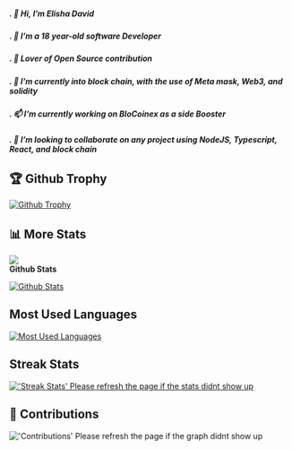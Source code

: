 ##### . 👋 Hi, I’m Elisha David
##### . 👀 I’m a 18 year-old software Developer
##### . 👀 Lover of Open Source contribution
##### . 🌱 I’m currently into block chain, with the use of Meta mask, Web3, and solidity
##### . 📫 I'm currently working on BloCoinex as a side Booster
##### . 💞️ I’m looking to collaborate on any project using NodeJS, Typescript, React, and block chain
## 🏆 Github Trophy
  
<a href="https://Elishaokon13.github.io">
<img alt="Github Trophy" src="https://github-profile-trophy.vercel.app/?username=Elishaokon13&theme=gruvbox">
</a>

## 📊 More Stats
  ![](https://komarev.com/ghpvc/?username=Elishaokon13&color=green) <br />
**Github Stats**
  
  <a href="https://Elishaokon13.github.io">
  <img alt="Github Stats" src="https://github-readme-stats.vercel.app/api/?username=Elishaokon13&count_private=true&theme=tokyonight&showicons=true">
</a>  
  
## Most Used Languages
  
 <a href="https://Elishaokon13.github.io">
<img alt="Most Used Languages" src="https://github-readme-stats.vercel.app/api/top-langs/?username=Elishaokon13&langs_count=5&theme=tokyonight">
</a>

## Streak Stats

<a href="https://Elishaokon13.github.io">
<img alt="'Streak Stats' Please refresh the page if the stats didnt show up" src="https://github-readme-streak-stats.herokuapp.com/?user=Elishaokon13&theme=dark">
</a>



## 📜 Contributions
  

<img alt="'Contributions' Please refresh the page if the graph didnt show up" src="https://activity-graph.herokuapp.com/graph?username=Elishaokon13&theme=dracula">

